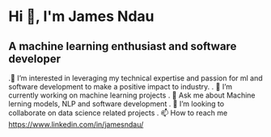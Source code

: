 # Hi 👋, I'm James Ndau
##      A machine learning enthusiast and software developer

.👀 I’m interested in  leveraging my technical expertise and passion for ml and software development  to make a positive impact to industry. 
. 🌱 I’m currently working on machine learning projects
. 💬 Ask me about Machine lerning models, NLP and software development
. 💞️ I’m looking to collaborate on data science related projects
. 📫 How to reach me https://www.linkedin.com/in/jamesndau/

